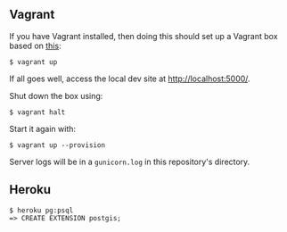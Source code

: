 
## Vagrant

If you have Vagrant installed, then doing this should set up a Vagrant box based on [this](https://github.com/philgyford/vagrant-heroku-cedar-14-python):

	$ vagrant up

If all goes well, access the local dev site at [http://localhost:5000/](http://localhost:5000/).

Shut down the box using:

	$ vagrant halt

Start it again with:

	$ vagrant up --provision

Server logs will be in a `gunicorn.log` in this repository's directory.


## Heroku

	$ heroku pg:psql
	=> CREATE EXTENSION postgis;

